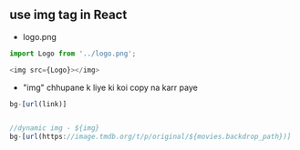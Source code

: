 ## use img tag in React
- logo.png
```js
import Logo from '../logo.png';

<img src={Logo}></img>
```
- "img" chhupane k liye ki koi copy na karr paye
```js
bg-[url(link)]


//dynamic img - ${img}
bg-[url(https://image.tmdb.org/t/p/original/${movies.backdrop_path})]

```
